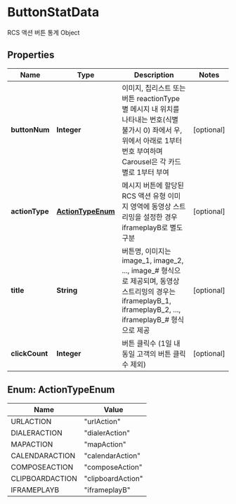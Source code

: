 

# ButtonStatData

RCS 액션 버튼 통계 Object

## Properties

| Name | Type | Description | Notes |
|------------ | ------------- | ------------- | -------------|
|**buttonNum** | **Integer** | 이미지, 칩리스트 또는 버튼 reactionType별 메시지 내 위치를 나타내는 번호(식별 불가시 0)    좌에서 우, 위에서 아래로 1부터 번호 부여하며 Carousel은 각 카드별로 1부터 부여   |  [optional] |
|**actionType** | [**ActionTypeEnum**](#ActionTypeEnum) | 메시지 버튼에 할당된 RCS 액션 유형 이미지 영역에 동영상 스트리밍을 설정한 경우 iframeplayB로 별도 구분  |  [optional] |
|**title** | **String** | 버튼명, 이미지는 image_1, image_2, ..., image_# 형식으로 제공되며, 동영상 스트리밍의 경우는 iframeplayB_1, iframeplayB_2, ..., iframeplayB_# 형식으로 제공   |  [optional] |
|**clickCount** | **Integer** | 버튼 클릭수 (1일 내 동일 고객의 버튼 클릭 수 제외)  |  [optional] |



## Enum: ActionTypeEnum

| Name | Value |
|---- | -----|
| URLACTION | &quot;urlAction&quot; |
| DIALERACTION | &quot;dialerAction&quot; |
| MAPACTION | &quot;mapAction&quot; |
| CALENDARACTION | &quot;calendarAction&quot; |
| COMPOSEACTION | &quot;composeAction&quot; |
| CLIPBOARDACTION | &quot;clipboardAction&quot; |
| IFRAMEPLAYB | &quot;iframeplayB&quot; |



